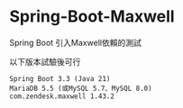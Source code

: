 # Spring-Boot-Maxwell

Spring Boot 引入Maxwell依賴的測試

以下版本試驗後可行
```
Spring Boot 3.3 (Java 21)
MariaDB 5.5 (或MySQL 5.7、MySQL 8.0)
com.zendesk.maxwell 1.43.2
```